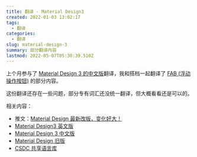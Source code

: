 ```yaml
---
title: 翻译 · Material Design3
created: 2022-01-03 13:02:17
tags:
  - 翻译
categories:
  - 翻译
slug: material-design-3
summary: 部分翻译内容
lastmod: 2022-05-07T05:30:39.510Z
---
```


上个月参与了 [Material Design 3 的中文版](https://www.yuque.com/advancedux/xr6e1n)翻译，我和搭档一起翻译了 [FAB (浮动操作按钮)](https://www.yuque.com/advancedux/xr6e1n/xip12y) 的部分内容。

这份翻译还存在一些问题，部分专有词汇还没统一翻译，但大概看看还是可以的。

相关内容：

- 推文：[Material Design 最新改版，变化好大！](https://mp.weixin.qq.com/s/fm7RKvCSgBz0jCIWlr8mWg)
- [Material Design3 英文版](https://m3.material.io/)
- [Material Design 3 中文版](https://www.yuque.com/advancedux/xr6e1n)
- [Material Design 旧版](https://material.io/)
- [CSDC 共享语言库](https://csdcachieve.notion.site/a1fb571707784c809b508a4e63a6ce81)

